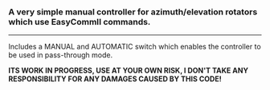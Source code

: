 ### A very simple manual controller for azimuth/elevation rotators which use EasyCommII commands. 
---
Includes a MANUAL and AUTOMATIC switch which enables the controller to be used in pass-through mode.

**ITS WORK IN PROGRESS, USE AT YOUR OWN RISK, I DON'T TAKE ANY RESPONSIBILITY FOR ANY DAMAGES CAUSED BY THIS CODE!**
